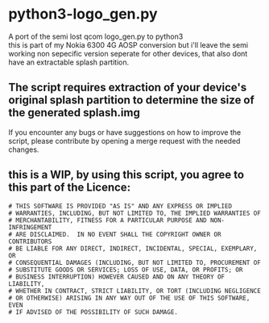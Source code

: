 # python3-logo_gen.py
A port of the semi lost qcom logo_gen.py to python3  
this is part of my Nokia 6300 4G AOSP conversion but i'll leave the semi working non sepecific version seperate for other devices, that also dont have an extractable splash partition.


## The script requires extraction of your device's original splash partition to determine the size of the generated splash.img

  
If you encounter any bugs or have suggestions on how to improve the script, please contribute by opening a merge request with the needed changes.  
  

## this is a WIP, by using this script, you agree to this part of the Licence:
```
# THIS SOFTWARE IS PROVIDED "AS IS" AND ANY EXPRESS OR IMPLIED
# WARRANTIES, INCLUDING, BUT NOT LIMITED TO, THE IMPLIED WARRANTIES OF
# MERCHANTABILITY, FITNESS FOR A PARTICULAR PURPOSE AND NON-INFRINGEMENT
# ARE DISCLAIMED.  IN NO EVENT SHALL THE COPYRIGHT OWNER OR CONTRIBUTORS
# BE LIABLE FOR ANY DIRECT, INDIRECT, INCIDENTAL, SPECIAL, EXEMPLARY, OR
# CONSEQUENTIAL DAMAGES (INCLUDING, BUT NOT LIMITED TO, PROCUREMENT OF
# SUBSTITUTE GOODS OR SERVICES; LOSS OF USE, DATA, OR PROFITS; OR
# BUSINESS INTERRUPTION) HOWEVER CAUSED AND ON ANY THEORY OF LIABILITY,
# WHETHER IN CONTRACT, STRICT LIABILITY, OR TORT (INCLUDING NEGLIGENCE
# OR OTHERWISE) ARISING IN ANY WAY OUT OF THE USE OF THIS SOFTWARE, EVEN
# IF ADVISED OF THE POSSIBILITY OF SUCH DAMAGE.
```
